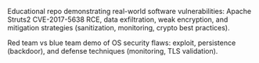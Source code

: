 Educational repo demonstrating real-world software vulnerabilities: Apache Struts2 CVE-2017-5638 RCE, data exfiltration, weak encryption, and mitigation strategies (sanitization, monitoring, crypto best practices).

Red team vs blue team demo of OS security flaws: exploit, persistence (backdoor), and defense techniques (monitoring, TLS validation).
